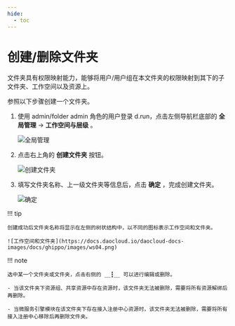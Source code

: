 ```yaml
---
hide:
  - toc
---
```


# 创建/删除文件夹

文件夹具有权限映射能力，能够将用户/用户组在本文件夹的权限映射到其下的子文件夹、工作空间以及资源上。

参照以下步骤创建一个文件夹。

1. 使用 admin/folder admin 角色的用户登录 d.run，点击左侧导航栏底部的 __全局管理__ -> __工作空间与层级__ 。

    ![全局管理](https://docs.daocloud.io/daocloud-docs-images/docs/ghippo/images/ws01.png)

1. 点击右上角的 __创建文件夹__ 按钮。

    ![创建文件夹](https://docs.daocloud.io/daocloud-docs-images/docs/ghippo/images/fd02.png)

1. 填写文件夹名称、上一级文件夹等信息后，点击 __确定__ ，完成创建文件夹。

    ![确定](https://docs.daocloud.io/daocloud-docs-images/docs/ghippo/images/fd03.png)

!!! tip

    创建成功后文件夹名称将显示在左侧的树状结构中，以不同的图标表示工作空间和文件夹。

    ![工作空间和文件夹](https://docs.daocloud.io/daocloud-docs-images/docs/ghippo/images/ws04.png)

!!! note

    选中某一个文件夹或文件夹，点击右侧的 __┇__ 可以进行编辑或删除。

    - 当该文件夹下资源组、共享资源中存在资源时，该文件夹无法被删除，需要将所有资源解绑后再删除。

    - 当微服务引擎模块在该文件夹下存在接入注册中心资源时，该文件夹无法被删除，需要将所有接入注册中心移除后再删除文件夹。
